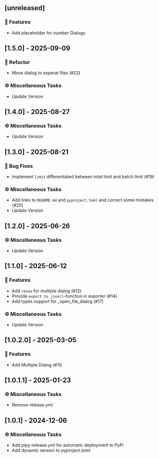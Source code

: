 ## [unreleased]

### 🚀 Features

- Add placeholder for number Dialogs
## [1.5.0] - 2025-09-09

### 🚜 Refactor

- Move dialog to seperat files (#22)

### ⚙️ Miscellaneous Tasks

- Update Version
## [1.4.0] - 2025-08-27

### ⚙️ Miscellaneous Tasks

- Update Version
## [1.3.0] - 2025-08-21

### 🐛 Bug Fixes

- Implement `limit` differentiated between total limit and batch limit (#19)

### ⚙️ Miscellaneous Tasks

- Add links to `README.md` and `pyproject.toml` and correct some mistakes (#20)
- Update Version
## [1.2.0] - 2025-06-26

### ⚙️ Miscellaneous Tasks

- Update Version
## [1.1.0] - 2025-06-12

### 🚀 Features

- Add `reuse` for multiple dialog (#12)
- Provide `export_to_json()`-function in exporter (#14)
- Add types support for _open_file_dialog (#17)

### ⚙️ Miscellaneous Tasks

- Update Version
## [1.0.2.0] - 2025-03-05

### 🚀 Features

- Add Multiple Dialog (#11)
## [1.0.1.1] - 2025-01-23

### ⚙️ Miscellaneous Tasks

- Remove release.yml
## [1.0.1] - 2024-12-06

### ⚙️ Miscellaneous Tasks

- Add pipy-release.yml for automatic deployment to PyPi
- Add dynamic version to pyproject.toml
